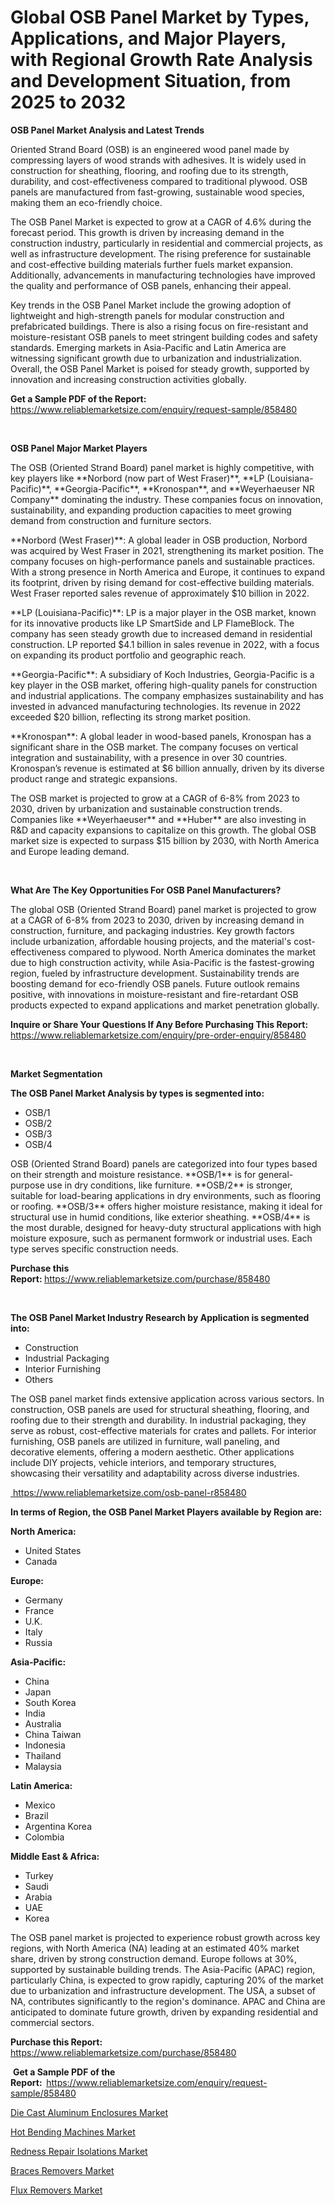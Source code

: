 <p><h1>Global OSB Panel Market by Types, Applications, and Major Players, with Regional Growth Rate Analysis and Development Situation, from 2025 to 2032</h1></p><p><strong>OSB Panel Market Analysis and Latest Trends</strong></p>
<p><p>Oriented Strand Board (OSB) is an engineered wood panel made by compressing layers of wood strands with adhesives. It is widely used in construction for sheathing, flooring, and roofing due to its strength, durability, and cost-effectiveness compared to traditional plywood. OSB panels are manufactured from fast-growing, sustainable wood species, making them an eco-friendly choice.</p><p>The OSB Panel Market is expected to grow at a CAGR of 4.6% during the forecast period. This growth is driven by increasing demand in the construction industry, particularly in residential and commercial projects, as well as infrastructure development. The rising preference for sustainable and cost-effective building materials further fuels market expansion. Additionally, advancements in manufacturing technologies have improved the quality and performance of OSB panels, enhancing their appeal.</p><p>Key trends in the OSB Panel Market include the growing adoption of lightweight and high-strength panels for modular construction and prefabricated buildings. There is also a rising focus on fire-resistant and moisture-resistant OSB panels to meet stringent building codes and safety standards. Emerging markets in Asia-Pacific and Latin America are witnessing significant growth due to urbanization and industrialization. Overall, the OSB Panel Market is poised for steady growth, supported by innovation and increasing construction activities globally.</p></p>
<p><strong>Get a Sample PDF of the Report:&nbsp;</strong> <a href="https://www.reliablemarketsize.com/enquiry/request-sample/858480?utm_campaign=1898&utm_medium=2&utm_source=Github&utm_content=ia&utm_term=25012025&utm_id=osb-panel">https://www.reliablemarketsize.com/enquiry/request-sample/858480</a></p>
<p>&nbsp;</p>
<p><strong>OSB Panel Major Market Players</strong></p>
<p><p>The OSB (Oriented Strand Board) panel market is highly competitive, with key players like **Norbord (now part of West Fraser)**, **LP (Louisiana-Pacific)**, **Georgia-Pacific**, **Kronospan**, and **Weyerhaeuser NR Company** dominating the industry. These companies focus on innovation, sustainability, and expanding production capacities to meet growing demand from construction and furniture sectors.</p><p>**Norbord (West Fraser)**: A global leader in OSB production, Norbord was acquired by West Fraser in 2021, strengthening its market position. The company focuses on high-performance panels and sustainable practices. With a strong presence in North America and Europe, it continues to expand its footprint, driven by rising demand for cost-effective building materials. West Fraser reported sales revenue of approximately $10 billion in 2022.</p><p>**LP (Louisiana-Pacific)**: LP is a major player in the OSB market, known for its innovative products like LP SmartSide and LP FlameBlock. The company has seen steady growth due to increased demand in residential construction. LP reported $4.1 billion in sales revenue in 2022, with a focus on expanding its product portfolio and geographic reach.</p><p>**Georgia-Pacific**: A subsidiary of Koch Industries, Georgia-Pacific is a key player in the OSB market, offering high-quality panels for construction and industrial applications. The company emphasizes sustainability and has invested in advanced manufacturing technologies. Its revenue in 2022 exceeded $20 billion, reflecting its strong market position.</p><p>**Kronospan**: A global leader in wood-based panels, Kronospan has a significant share in the OSB market. The company focuses on vertical integration and sustainability, with a presence in over 30 countries. Kronospan’s revenue is estimated at $6 billion annually, driven by its diverse product range and strategic expansions.</p><p>The OSB market is projected to grow at a CAGR of 6-8% from 2023 to 2030, driven by urbanization and sustainable construction trends. Companies like **Weyerhaeuser** and **Huber** are also investing in R&D and capacity expansions to capitalize on this growth. The global OSB market size is expected to surpass $15 billion by 2030, with North America and Europe leading demand.</p></p>
<p>&nbsp;</p>
<p><strong>What Are The Key Opportunities For OSB Panel Manufacturers?</strong></p>
<p><p>The global OSB (Oriented Strand Board) panel market is projected to grow at a CAGR of 6-8% from 2023 to 2030, driven by increasing demand in construction, furniture, and packaging industries. Key growth factors include urbanization, affordable housing projects, and the material's cost-effectiveness compared to plywood. North America dominates the market due to high construction activity, while Asia-Pacific is the fastest-growing region, fueled by infrastructure development. Sustainability trends are boosting demand for eco-friendly OSB panels. Future outlook remains positive, with innovations in moisture-resistant and fire-retardant OSB products expected to expand applications and market penetration globally.</p></p>
<p><strong>Inquire or Share Your Questions If Any Before Purchasing This Report:</strong> <a href="https://www.reliablemarketsize.com/enquiry/pre-order-enquiry/858480?utm_campaign=1898&utm_medium=2&utm_source=Github&utm_content=ia&utm_term=25012025&utm_id=osb-panel">https://www.reliablemarketsize.com/enquiry/pre-order-enquiry/858480</a></p>
<p>&nbsp;</p>
<p><strong>Market Segmentation</strong></p>
<p><strong>The OSB Panel Market Analysis by types is segmented into:</strong></p>
<p><ul><li>OSB/1</li><li>OSB/2</li><li>OSB/3</li><li>OSB/4</li></ul></p>
<p><p>OSB (Oriented Strand Board) panels are categorized into four types based on their strength and moisture resistance. **OSB/1** is for general-purpose use in dry conditions, like furniture. **OSB/2** is stronger, suitable for load-bearing applications in dry environments, such as flooring or roofing. **OSB/3** offers higher moisture resistance, making it ideal for structural use in humid conditions, like exterior sheathing. **OSB/4** is the most durable, designed for heavy-duty structural applications with high moisture exposure, such as permanent formwork or industrial uses. Each type serves specific construction needs.</p></p>
<p><strong>Purchase this Report:&nbsp;</strong><a href="https://www.reliablemarketsize.com/purchase/858480?utm_campaign=1898&utm_medium=2&utm_source=Github&utm_content=ia&utm_term=25012025&utm_id=osb-panel">https://www.reliablemarketsize.com/purchase/858480</a></p>
<p>&nbsp;</p>
<p><strong>The OSB Panel Market Industry Research by Application is segmented into:</strong></p>
<p><ul><li>Construction</li><li>Industrial Packaging</li><li>Interior Furnishing</li><li>Others</li></ul></p>
<p><p>The OSB panel market finds extensive application across various sectors. In construction, OSB panels are used for structural sheathing, flooring, and roofing due to their strength and durability. In industrial packaging, they serve as robust, cost-effective materials for crates and pallets. For interior furnishing, OSB panels are utilized in furniture, wall paneling, and decorative elements, offering a modern aesthetic. Other applications include DIY projects, vehicle interiors, and temporary structures, showcasing their versatility and adaptability across diverse industries.</p></p>
<p><a href="https://www.reliablemarketsize.com/osb-panel-r858480?utm_campaign=1898&utm_medium=2&utm_source=Github&utm_content=ia&utm_term=25012025&utm_id=osb-panel">&nbsp;https://www.reliablemarketsize.com/osb-panel-r858480</a></p>
<p><strong>In terms of Region, the OSB Panel Market Players available by Region are:</strong></p>
<p>
    <p> <strong> North America: </strong>
        <ul>
            <li>United States</li>
            <li>Canada</li>
        </ul>
        </p> 
    <p> <strong> Europe: </strong>
        <ul>
            <li>Germany</li>
            <li>France</li>
            <li>U.K.</li>
            <li>Italy</li>
            <li>Russia</li>
        </ul>
        </p> 
    <p> <strong> Asia-Pacific: </strong>
        <ul>
            <li>China</li>
            <li>Japan</li>
            <li>South Korea</li>
            <li>India</li>
            <li>Australia</li>
            <li>China Taiwan</li>
            <li>Indonesia</li>
            <li>Thailand</li>
            <li>Malaysia</li>
        </ul>
        </p> 
    <p> <strong> Latin America: </strong>
        <ul>
            <li>Mexico</li>
            <li>Brazil</li>
            <li>Argentina Korea</li>
            <li>Colombia</li>
        </ul>
        </p> 
    <p> <strong> Middle East & Africa: </strong>
        <ul>
            <li>Turkey</li>
            <li>Saudi</li>
            <li>Arabia</li>
            <li>UAE</li>
            <li>Korea</li>
        </ul>
    </p>
    </p>
<p><p>The OSB panel market is projected to experience robust growth across key regions, with North America (NA) leading at an estimated 40% market share, driven by strong construction demand. Europe follows at 30%, supported by sustainable building trends. The Asia-Pacific (APAC) region, particularly China, is expected to grow rapidly, capturing 20% of the market due to urbanization and infrastructure development. The USA, a subset of NA, contributes significantly to the region's dominance. APAC and China are anticipated to dominate future growth, driven by expanding residential and commercial sectors.</p></p>
<p><strong>Purchase this Report: </strong><a href="https://www.reliablemarketsize.com/purchase/858480?utm_campaign=1898&utm_medium=2&utm_source=Github&utm_content=ia&utm_term=25012025&utm_id=osb-panel">https://www.reliablemarketsize.com/purchase/858480</a></p>
<p>&nbsp;<strong>Get a Sample PDF of the Report:&nbsp;&nbsp;</strong><a href="https://www.reliablemarketsize.com/enquiry/request-sample/858480?utm_campaign=1898&utm_medium=2&utm_source=Github&utm_content=ia&utm_term=25012025&utm_id=osb-panel">https://www.reliablemarketsize.com/enquiry/request-sample/858480</a></p>
<p><strong></strong></p>
<p><p><a href="https://github.com/ahmalaloanne/Market-Research-Report-List-1/blob/main/die-cast-aluminum-enclosures-market.md?utm_campaign=1898&utm_medium=2&utm_source=Github&utm_content=ia&utm_term=25012025&utm_id=osb-panel">Die Cast Aluminum Enclosures Market</a></p><p><a href="https://www.linkedin.com/pulse/hot-bending-machines-market-outlook-anticipated-growth-projected-q10ac?utm_campaign=1898&utm_medium=2&utm_source=Github&utm_content=ia&utm_term=25012025&utm_id=osb-panel">Hot Bending Machines Market</a></p><p><a href="https://www.linkedin.com/pulse/redness-repair-isolations-market-analysis-historical-data-pzrye?utm_campaign=1898&utm_medium=2&utm_source=Github&utm_content=ia&utm_term=25012025&utm_id=osb-panel">Redness Repair Isolations Market</a></p><p><a href="https://www.linkedin.com/pulse/braces-removers-market-report-company-profiles-share-analysis-u3zhe?utm_campaign=1898&utm_medium=2&utm_source=Github&utm_content=ia&utm_term=25012025&utm_id=osb-panel">Braces Removers Market</a></p><p><a href="https://github.com/peddicehle/Market-Research-Report-List-1/blob/main/flux-removers-market.md?utm_campaign=1898&utm_medium=2&utm_source=Github&utm_content=ia&utm_term=25012025&utm_id=osb-panel">Flux Removers Market</a></p></p>